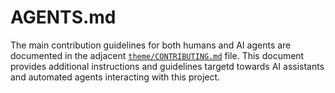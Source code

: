 # AGENTS.md

The main contribution guidelines for both humans and AI agents are documented in
the adjacent [`theme/CONTRIBUTING.md`](./CONTRIBUTING.md) file. This document
provides additional instructions and guidelines targetd towards AI assistants
and automated agents interacting with this project.
